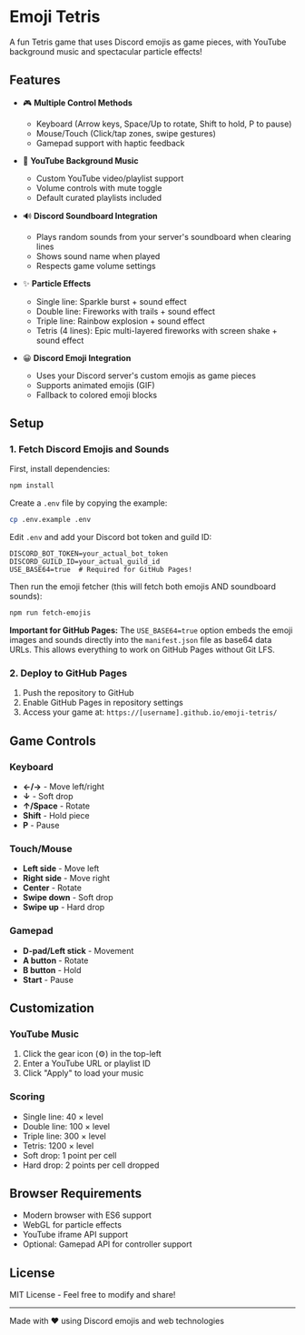 # Emoji Tetris

A fun Tetris game that uses Discord emojis as game pieces, with YouTube background music and spectacular particle effects!

## Features

- 🎮 **Multiple Control Methods**
  - Keyboard (Arrow keys, Space/Up to rotate, Shift to hold, P to pause)
  - Mouse/Touch (Click/tap zones, swipe gestures)
  - Gamepad support with haptic feedback
  
- 🎵 **YouTube Background Music**
  - Custom YouTube video/playlist support
  - Volume controls with mute toggle
  - Default curated playlists included

- 🔊 **Discord Soundboard Integration**
  - Plays random sounds from your server's soundboard when clearing lines
  - Shows sound name when played
  - Respects game volume settings

- ✨ **Particle Effects**
  - Single line: Sparkle burst + sound effect
  - Double line: Fireworks with trails + sound effect
  - Triple line: Rainbow explosion + sound effect
  - Tetris (4 lines): Epic multi-layered fireworks with screen shake + sound effect

- 😀 **Discord Emoji Integration**
  - Uses your Discord server's custom emojis as game pieces
  - Supports animated emojis (GIF)
  - Fallback to colored emoji blocks

## Setup

### 1. Fetch Discord Emojis and Sounds

First, install dependencies:
```bash
npm install
```

Create a `.env` file by copying the example:
```bash
cp .env.example .env
```

Edit `.env` and add your Discord bot token and guild ID:
```
DISCORD_BOT_TOKEN=your_actual_bot_token
DISCORD_GUILD_ID=your_actual_guild_id
USE_BASE64=true  # Required for GitHub Pages!
```

Then run the emoji fetcher (this will fetch both emojis AND soundboard sounds):
```bash
npm run fetch-emojis
```

**Important for GitHub Pages:** The `USE_BASE64=true` option embeds the emoji images and sounds directly into the `manifest.json` file as base64 data URLs. This allows everything to work on GitHub Pages without Git LFS.

### 2. Deploy to GitHub Pages

1. Push the repository to GitHub
2. Enable GitHub Pages in repository settings
3. Access your game at: `https://[username].github.io/emoji-tetris/`

## Game Controls

### Keyboard
- **←/→** - Move left/right
- **↓** - Soft drop
- **↑/Space** - Rotate
- **Shift** - Hold piece
- **P** - Pause

### Touch/Mouse
- **Left side** - Move left
- **Right side** - Move right
- **Center** - Rotate
- **Swipe down** - Soft drop
- **Swipe up** - Hard drop

### Gamepad
- **D-pad/Left stick** - Movement
- **A button** - Rotate
- **B button** - Hold
- **Start** - Pause

## Customization

### YouTube Music
1. Click the gear icon (⚙️) in the top-left
2. Enter a YouTube URL or playlist ID
3. Click "Apply" to load your music

### Scoring
- Single line: 40 × level
- Double line: 100 × level
- Triple line: 300 × level
- Tetris: 1200 × level
- Soft drop: 1 point per cell
- Hard drop: 2 points per cell dropped

## Browser Requirements

- Modern browser with ES6 support
- WebGL for particle effects
- YouTube iframe API support
- Optional: Gamepad API for controller support

## License

MIT License - Feel free to modify and share!

---

Made with ❤️ using Discord emojis and web technologies